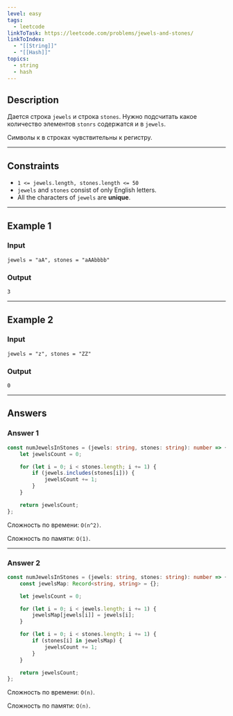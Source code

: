 ```yaml
---
level: easy
tags:
  - leetcode
linkToTask: https://leetcode.com/problems/jewels-and-stones/
linkToIndex:
  - "[[String]]"
  - "[[Hash]]"
topics:
  - string
  - hash
---
```

## Description

Дается строка `jewels` и строка `stones`. Нужно подсчитать какое количество элементов `stonrs` содержатся  и в `jewels`.

Символы к в строках чувствительны к регистру.

---
## Constraints

- `1 <= jewels.length, stones.length <= 50`
- `jewels` and `stones` consist of only English letters.
- All the characters of `jewels` are **unique**.

---
## Example 1

### Input

```
jewels = "aA", stones = "aAAbbbb"
```
### Output

```
3
```

---
## Example 2

### Input

```
jewels = "z", stones = "ZZ"
```
### Output

```
0
```

---
## Answers

### Answer 1

```typescript
const numJewelsInStones = (jewels: string, stones: string): number => {
	let jewelsCount = 0;

	for (let i = 0; i < stones.length; i += 1) {
		if (jewels.includes(stones[i])) {
			jewelsCount += 1;
		}
	}

	return jewelsCount;
};
```

Сложность по времени: `O(n^2)`.

Сложность по памяти: `O(1)`.

---
### Answer 2

```typescript
const numJewelsInStones = (jewels: string, stones: string): number => {
	const jewelsMap: Record<string, string> = {};

	let jewelsCount = 0;

	for (let i = 0; i < jewels.length; i += 1) {
		jewelsMap[jewels[i]] = jewels[i];
	}

	for (let i = 0; i < stones.length; i += 1) {
		if (stones[i] in jewelsMap) {
			jewelsCount += 1;
		}
	}

	return jewelsCount;
};
```

Сложность по времени: `O(n)`.

Сложность по памяти: `O(n)`.

